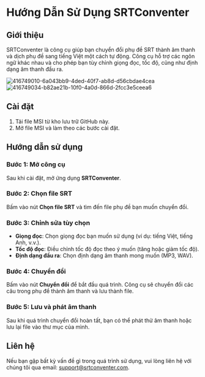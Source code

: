# Hướng Dẫn Sử Dụng SRTConventer

## Giới thiệu
SRTConventer là công cụ giúp bạn chuyển đổi phụ đề SRT thành âm thanh và dịch phụ đề sang tiếng Việt một cách tự động. Công cụ hỗ trợ các ngôn ngữ khác nhau và cho phép bạn tùy chỉnh giọng đọc, tốc độ, cũng như định dạng âm thanh đầu ra.

![416749010-6a043bb9-4ded-40f7-ab8d-d56cbdae4cea](https://github.com/user-attachments/assets/cf5cda14-4af0-444d-8325-db0dddfbb7dc)
![416749034-b82ae21b-10f0-4a0d-866d-2fcc3e5ceea6](https://github.com/user-attachments/assets/ae0cd891-c695-4ec8-bdc4-404a745ee6c2)

## Cài đặt
1. Tải file MSI từ kho lưu trữ GitHub này.
2. Mở file MSI và làm theo các bước cài đặt.

## Hướng dẫn sử dụng
### Bước 1: Mở công cụ
Sau khi cài đặt, mở ứng dụng **SRTConventer**.

### Bước 2: Chọn file SRT
Bấm vào nút **Chọn file SRT** và tìm đến file phụ đề bạn muốn chuyển đổi.

### Bước 3: Chỉnh sửa tùy chọn
- **Giọng đọc**: Chọn giọng đọc bạn muốn sử dụng (ví dụ: tiếng Việt, tiếng Anh, v.v.).
- **Tốc độ đọc**: Điều chỉnh tốc độ đọc theo ý muốn (tăng hoặc giảm tốc độ).
- **Định dạng đầu ra**: Chọn định dạng âm thanh mong muốn (MP3, WAV).

### Bước 4: Chuyển đổi
Bấm vào nút **Chuyển đổi** để bắt đầu quá trình. Công cụ sẽ chuyển đổi các câu trong phụ đề thành âm thanh và lưu thành file.

### Bước 5: Lưu và phát âm thanh
Sau khi quá trình chuyển đổi hoàn tất, bạn có thể phát thử âm thanh hoặc lưu lại file vào thư mục của mình.

## Liên hệ
Nếu bạn gặp bất kỳ vấn đề gì trong quá trình sử dụng, vui lòng liên hệ với chúng tôi qua email: support@srtconventer.com.
